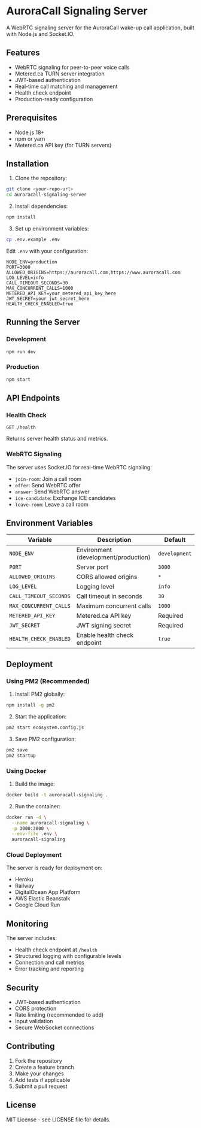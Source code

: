 # AuroraCall Signaling Server

A WebRTC signaling server for the AuroraCall wake-up call application, built with Node.js and Socket.IO.

## Features

- WebRTC signaling for peer-to-peer voice calls
- Metered.ca TURN server integration
- JWT-based authentication
- Real-time call matching and management
- Health check endpoint
- Production-ready configuration

## Prerequisites

- Node.js 18+ 
- npm or yarn
- Metered.ca API key (for TURN servers)

## Installation

1. Clone the repository:
```bash
git clone <your-repo-url>
cd auroracall-signaling-server
```

2. Install dependencies:
```bash
npm install
```

3. Set up environment variables:
```bash
cp .env.example .env
```

Edit `.env` with your configuration:
```env
NODE_ENV=production
PORT=3000
ALLOWED_ORIGINS=https://auroracall.com,https://www.auroracall.com
LOG_LEVEL=info
CALL_TIMEOUT_SECONDS=30
MAX_CONCURRENT_CALLS=1000
METERED_API_KEY=your_metered_api_key_here
JWT_SECRET=your_jwt_secret_here
HEALTH_CHECK_ENABLED=true
```

## Running the Server

### Development
```bash
npm run dev
```

### Production
```bash
npm start
```

## API Endpoints

### Health Check
```
GET /health
```
Returns server health status and metrics.

### WebRTC Signaling
The server uses Socket.IO for real-time WebRTC signaling:

- `join-room`: Join a call room
- `offer`: Send WebRTC offer
- `answer`: Send WebRTC answer  
- `ice-candidate`: Exchange ICE candidates
- `leave-room`: Leave a call room

## Environment Variables

| Variable | Description | Default |
|----------|-------------|---------|
| `NODE_ENV` | Environment (development/production) | `development` |
| `PORT` | Server port | `3000` |
| `ALLOWED_ORIGINS` | CORS allowed origins | `*` |
| `LOG_LEVEL` | Logging level | `info` |
| `CALL_TIMEOUT_SECONDS` | Call timeout in seconds | `30` |
| `MAX_CONCURRENT_CALLS` | Maximum concurrent calls | `1000` |
| `METERED_API_KEY` | Metered.ca API key | Required |
| `JWT_SECRET` | JWT signing secret | Required |
| `HEALTH_CHECK_ENABLED` | Enable health check endpoint | `true` |

## Deployment

### Using PM2 (Recommended)

1. Install PM2 globally:
```bash
npm install -g pm2
```

2. Start the application:
```bash
pm2 start ecosystem.config.js
```

3. Save PM2 configuration:
```bash
pm2 save
pm2 startup
```

### Using Docker

1. Build the image:
```bash
docker build -t auroracall-signaling .
```

2. Run the container:
```bash
docker run -d \
  --name auroracall-signaling \
  -p 3000:3000 \
  --env-file .env \
  auroracall-signaling
```

### Cloud Deployment

The server is ready for deployment on:
- Heroku
- Railway
- DigitalOcean App Platform
- AWS Elastic Beanstalk
- Google Cloud Run

## Monitoring

The server includes:
- Health check endpoint at `/health`
- Structured logging with configurable levels
- Connection and call metrics
- Error tracking and reporting

## Security

- JWT-based authentication
- CORS protection
- Rate limiting (recommended to add)
- Input validation
- Secure WebSocket connections

## Contributing

1. Fork the repository
2. Create a feature branch
3. Make your changes
4. Add tests if applicable
5. Submit a pull request

## License

MIT License - see LICENSE file for details.